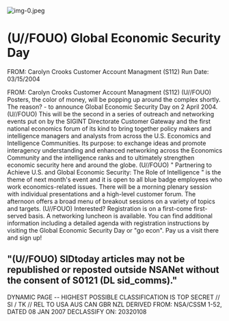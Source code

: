 ![img-0.jpeg](img-0.jpeg)

# (U//FOUO) Global Economic Security Day 

FROM: Carolyn Crooks
Customer Account Managment (S112)
Run Date: 03/15/2004

FROM: Carolyn Crooks
Customer Account Managment (S112)
(U//FOUO) Posters, the color of money, will be popping up around the complex shortly. The reason? - to announce Global Economic Security Day on 2 April 2004.
(U//FOUO) This will be the second in a series of outreach and networking events put on by the SIGINT Directorate Customer Gateway and the first national economics forum of its kind to bring together policy makers and intelligence managers and analysts from across the U.S. Economics and Intelligence Communities. Its purpose: to exchange ideas and promote interagency understanding and enhanced networking across the Economics Community and the intelligence ranks and to ultimately strengthen economic security here and around the globe.
(U//FOUO) " Partnering to Achieve U.S. and Global Economic Security: The Role of Intelligence " is the theme of next month's event and it is open to all blue badge employees who work economics-related issues. There will be a morning plenary session with individual presentations and a high-level customer forum. The afternoon offers a broad menu of breakout sessions on a variety of topics and targets.
(U//FOUO) Interested? Registration is on a first-come first-served basis. A networking luncheon is available. You can find additional information including a detailed agenda with registration instructions by visiting the Global Economic Security Day or "go econ". Pay us a visit there and sign up!

## "(U//FOUO) SIDtoday articles may not be republished or reposted outside NSANet without the consent of $\mathbf{S 0 1 2 1}$ (DL sid_comms)."

DYNAMIC PAGE -- HIGHEST POSSIBLE CLASSIFICATION IS TOP SECRET // SI / TK // REL TO USA AUS CAN GBR NZL DERIVED FROM: NSA/CSSM 1-52, DATED 08 JAN 2007 DECLASSIFY ON: 20320108
